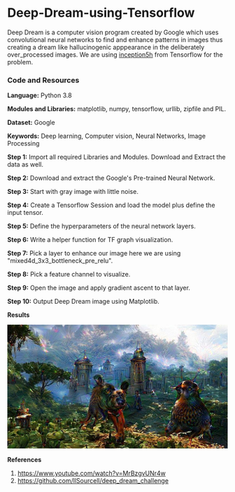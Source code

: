 # Deep-Dream-using-Tensorflow
 
Deep Dream is a computer vision program created by Google which uses convolutional neural networks to find and enhance patterns in images thus creating a dream like hallucinogenic apppearance in the deliberately over_processed images.
We are using [inception5h](https://storage.googleapis.com//download.tensorflow.org//models//inception5h.zip) from Tensorflow for the problem.

### Code and Resources

**Language:** Python 3.8

**Modules and Libraries:** matplotlib, numpy, tensorflow, urllib, zipfile and PIL.

**Dataset:** Google

**Keywords:** Deep learning, Computer vision, Neural Networks, Image Processing

**Step 1:** Import all required Libraries and Modules. Download and Extract the data as well.

**Step 2:** Download and extract the Google's Pre-trained Neural Network.

**Step 3:** Start with gray image with little noise.

**Step 4:** Create a Tensorflow Session and load the model plus define the input tensor.

**Step 5:** Define the hyperparameters of the neural network layers.

**Step 6:** Write a helper function for TF graph visualization.

**Step 7:** Pick a layer to enhance our image here we are using "mixed4d_3x3_bottleneck_pre_relu".

**Step 8:** Pick a feature channel to visualize.

**Step 9:** Open the image and apply gradient ascent to that layer.

**Step 10:** Output Deep Dream image using Matplotlib.

**Results**

![drugs](https://github.com/ShrishtiHore/Deep-Dream-using-Tensorflow/blob/master/dream.jpg)

**References**

1. https://www.youtube.com/watch?v=MrBzgvUNr4w
2. https://github.com/llSourcell/deep_dream_challenge
